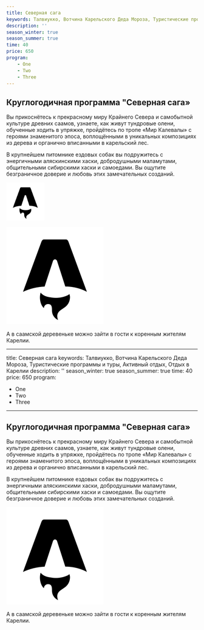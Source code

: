 ```yaml
---
title: Северная сага
keywords: Талвиукко, Вотчина Карельского Деда Мороза, Туристические программы и туры, Активный отдых, Отдых в Карелии
description: ''
season_winter: true
season_summer: true
time: 40
price: 650
program:
    - One
    - Two
    - Three
---
```


## Круглогодичная программа "Северная сага»

Вы прикоснётесь к прекрасному миру Крайнего Севера и самобытной культуре древних саамов,
узнаете, как живут тундровые олени, обученные ходить в упряжке,
пройдётесь по тропе «Мир Калевалы» с героями знаменитого эпоса,
воплощёнными в уникальных композициях из дерева и органично вписанными в карельский лес.

В крупнейшем питомнике ездовых собак вы подружитесь с энергичными аляскинскими хаски,
добродушными маламутами, общительными сибирскими хаски и самоедами.
Вы ощутите безграничное доверие и любовь этих замечательных созданий.

<img width="100" src="favicon.svg" />

![image](./favicon.svg)

А в саамской деревеньке можно зайти в гости к коренным жителям Карелии.

---

title: Северная сага
keywords: Талвиукко, Вотчина Карельского Деда Мороза, Туристические программы и туры, Активный отдых, Отдых в Карелии
description: ''
season_winter: true
season_summer: true
time: 40
price: 650
program:

- One
- Two
- Three

---

## Круглогодичная программа "Северная сага»

Вы прикоснётесь к прекрасному миру Крайнего Севера и самобытной культуре древних саамов,
узнаете, как живут тундровые олени, обученные ходить в упряжке,
пройдётесь по тропе «Мир Калевалы» с героями знаменитого эпоса,
воплощёнными в уникальных композициях из дерева и органично вписанными в карельский лес.

В крупнейшем питомнике ездовых собак вы подружитесь с энергичными аляскинскими хаски,
добродушными маламутами, общительными сибирскими хаски и самоедами.
Вы ощутите безграничное доверие и любовь этих замечательных созданий.

![image](./favicon.svg)

А в саамской деревеньке можно зайти в гости к коренным жителям Карелии.